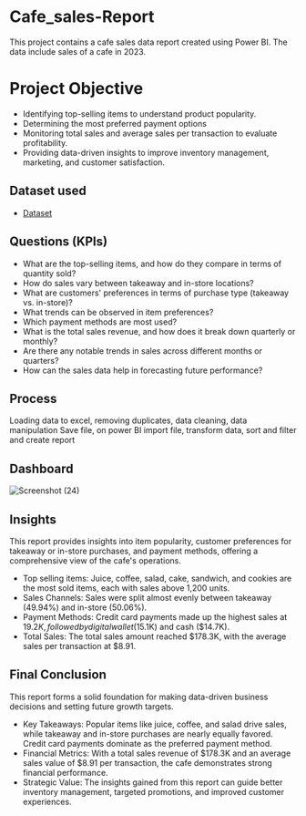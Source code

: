 # Cafe_sales-Report
This project contains a cafe sales data report created using Power BI. The data include sales of a cafe in 2023.

# Project Objective
- Identifying top-selling items to understand product popularity.
- Determining the most preferred payment options
- Monitoring total sales and average sales per transaction to evaluate profitability.
- Providing data-driven insights to improve inventory management, marketing, and customer satisfaction.

## Dataset used
- <a href= "https://github.com/EboseAbhu1/Cafe_sales-Report/blob/main/cafe_sale.xlsx" >Dataset<a/>

## Questions (KPIs) 
- What are the top-selling items, and how do they compare in terms of quantity sold?
- How do sales vary between takeaway and in-store locations?
- What are customers' preferences in terms of purchase type (takeaway vs. in-store)?
- What trends can be observed in item preferences?
- Which payment methods are most used?
- What is the total sales revenue, and how does it break down quarterly or monthly?
- Are there any notable trends in sales across different months or quarters?
- How can the sales data help in forecasting future performance?

## Process
Loading data to excel, removing duplicates, data cleaning, data manipulation
Save file, on power BI import file, transform data, sort and filter and create report

## Dashboard
![Screenshot (24)](https://github.com/user-attachments/assets/47cd5bfa-84da-44d5-9dd0-b7f0af93c3be)

## Insights
This report provides insights into item popularity, customer preferences for takeaway or in-store purchases, and payment methods, offering a comprehensive view of the cafe's operations.

- Top selling items: Juice, coffee, salad, cake, sandwich, and cookies are the most sold items, each with sales above 1,200 units.
- Sales Channels: Sales were split almost evenly between takeaway (49.94%) and in-store (50.06%).
- Payment Methods: Credit card payments made up the highest sales at $19.2K, followed by digital wallet ($15.1K) and cash ($14.7K).
- Total Sales: The total sales amount reached $178.3K, with the average sales per transaction at $8.91.

## Final Conclusion
This report forms a solid foundation for making data-driven business decisions and setting future growth targets.

- Key Takeaways: Popular items like juice, coffee, and salad drive sales, while takeaway and in-store purchases are nearly equally favored. Credit card payments dominate as the preferred payment method.
- Financial Metrics: With a total sales revenue of $178.3K and an average sales value of $8.91 per transaction, the cafe demonstrates strong financial performance.
- Strategic Value: The insights gained from this report can guide better inventory management, targeted promotions, and improved customer experiences.



